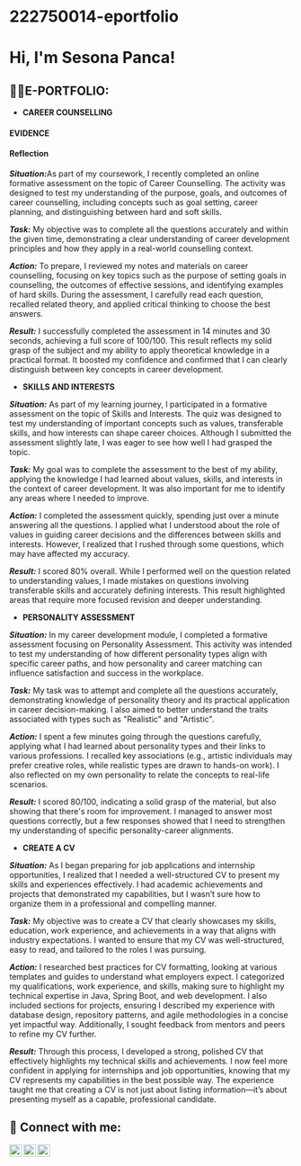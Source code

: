 # 222750014-eportfolio
<h1>Hi, I'm Sesona Panca!</h1>

<h2>👨‍💻E-PORTFOLIO:</h2>

- <b>CAREER COUNSELLING </b>

<h4>EVIDENCE</h4>


<h4>Reflection</h4>
<p><b><i>Situation:</b></i>As part of my coursework, I recently completed an online formative assessment on the topic of Career Counselling. The activity was designed to test my understanding of the purpose, goals, and outcomes of career counselling, including concepts such as goal setting, career planning, and distinguishing between hard and soft skills. </p>

<p><b><i>Task:</b></i>
My objective was to complete all the questions accurately and within the given time, demonstrating a clear understanding of career development principles and how they apply in a real-world counselling context. </p>
  
<p><b><i>Action:</b></i>
To prepare, I reviewed my notes and materials on career counselling, focusing on key topics such as the purpose of setting goals in counselling, the outcomes of effective sessions, and identifying examples of hard skills. During the assessment, I carefully read each question, recalled related theory, and applied critical thinking to choose the best answers.
<p><b><i>Result:</b></i>
I successfully completed the assessment in 14 minutes and 30 seconds, achieving a full score of 100/100. This result reflects my solid grasp of the subject and my ability to apply theoretical knowledge in a practical format. It boosted my confidence and confirmed that I can clearly distinguish between key concepts in career development.</p>
  
- <b>SKILLS AND INTERESTS </b>
<p><b><i>Situation:</b></i>
As part of my learning journey, I participated in a formative assessment on the topic of Skills and Interests. The quiz was designed to test my understanding of important concepts such as values, transferable skills, and how interests can shape career choices. Although I submitted the assessment slightly late, I was eager to see how well I had grasped the topic. </p>
<p><b><i>Task:</b></i>
My goal was to complete the assessment to the best of my ability, applying the knowledge I had learned about values, skills, and interests in the context of career development. It was also important for me to identify any areas where I needed to improve. </p>
<p><b><i>Action:</b></i>
I completed the assessment quickly, spending just over a minute answering all the questions. I applied what I understood about the role of values in guiding career decisions and the differences between skills and interests. However, I realized that I rushed through some questions, which may have affected my accuracy.</p>
<p><b><i>Result:</b></i>
I scored 80% overall. While I performed well on the question related to understanding values, I made mistakes on questions involving transferable skills and accurately defining interests. This result highlighted areas that require more focused revision and deeper understanding.</p>

- <b>PERSONALITY ASSESSMENT   </b>

<p><b><i>Situation:</b></i>
In my career development module, I completed a formative assessment focusing on Personality Assessment. This activity was intended to test my understanding of how different personality types align with specific career paths, and how personality and career matching can influence satisfaction and success in the workplace.</p>
<p><b><i>Task:</b></i>
My task was to attempt and complete all the questions accurately, demonstrating knowledge of personality theory and its practical application in career decision-making. I also aimed to better understand the traits associated with types such as "Realistic" and "Artistic".</p>
<p><b><i>Action:</b></i>
I spent a few minutes going through the questions carefully, applying what I had learned about personality types and their links to various professions. I recalled key associations (e.g., artistic individuals may prefer creative roles, while realistic types are drawn to hands-on work). I also reflected on my own personality to relate the concepts to real-life scenarios.</p>
<p><b><i>Result:</b></i>
I scored 80/100, indicating a solid grasp of the material, but also showing that there's room for improvement. I managed to answer most questions correctly, but a few responses showed that I need to strengthen my understanding of specific personality-career alignments.</p>
  
- <b>CREATE A CV </b>   
<p><b><i>Situation:</b></i>
As I began preparing for job applications and internship opportunities, I realized that I needed a well-structured CV to present my skills and experiences effectively. I had academic achievements and projects that demonstrated my capabilities, but I wasn’t sure how to organize them in a professional and compelling manner.</p>
<p><b><i>Task:</b></i>
My objective was to create a CV that clearly showcases my skills, education, work experience, and achievements in a way that aligns with industry expectations. I wanted to ensure that my CV was well-structured, easy to read, and tailored to the roles I was pursuing.</p>
<p><b><i>Action:</b></i>
I researched best practices for CV formatting, looking at various templates and guides to understand what employers expect. I categorized my qualifications, work experience, and skills, making sure to highlight my technical expertise in Java, Spring Boot, and web development. I also included sections for projects, ensuring I described my experience with database design, repository patterns, and agile methodologies in a concise yet impactful way. Additionally, I sought feedback from mentors and peers to refine my CV further.</p>
<p><b><i>Result:</b></i>
Through this process, I developed a strong, polished CV that effectively highlights my technical skills and achievements. I now feel more confident in applying for internships and job opportunities, knowing that my CV represents my capabilities in the best possible way. The experience taught me that creating a CV is not just about listing information—it’s about presenting myself as a capable, professional candidate.</p>







<h2> 🤳 Connect with me:</h2>

[<img align="left" alt="Sesona | YouTube" width="22px" src="https://cdn.jsdelivr.net/npm/simple-icons@v3/icons/youtube.svg" />][youtube]
[<img align="left" alt="Sesona| LinkedIn" width="22px" src="https://cdn.jsdelivr.net/npm/simple-icons@v3/icons/linkedin.svg" />][linkedin]
[<img align="left" alt="Sesona | Instagram" width="22px" src="https://cdn.jsdelivr.net/npm/simple-icons@v3/icons/instagram.svg" />][instagram]


[youtube]: https://www.youtube.com/@sonasiphosihle4424
[instagram]: https://www.instagram.com/sona_siphosihle/
[linkedin]: https://linkedin.com/in/222750014

<!--
**222750014/222750014-eportfolio** is a ✨ _special_ ✨ repository because its `README.md` (this file) appears on your GitHub profile.

Here are some ideas to get you started:

- 🔭 I’m currently working on ...
- 🌱 I’m currently learning ...
- 👯 I’m looking to collaborate on ...
- 🤔 I’m looking for help with ...
- 💬 Ask me about ...
- 📫 How to reach me: ...
- 😄 Pronouns: ...
- ⚡ Fun fact: ...
-->

